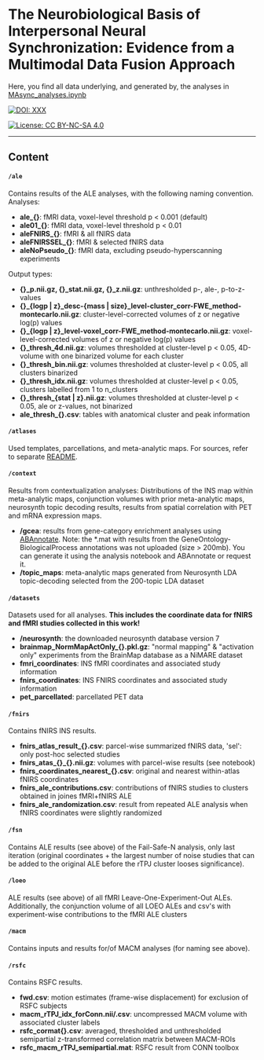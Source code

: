 # The Neurobiological Basis of Interpersonal Neural Synchronization: Evidence from a Multimodal Data Fusion Approach

Here, you find all data underlying, and generated by, the analyses in [MAsync_analyses.ipynb](../MAsync_analyses.ipynb)

[![DOI: XXX](https://img.shields.io/badge/DOI-XXX-blue)](http://)

[![License: CC BY-NC-SA 4.0](https://img.shields.io/badge/License-CC%20BY--NC--SA%204.0-lightgrey)](http://creativecommons.org/licenses/by-nc-sa/4.0/)  

---

## Content

#### `/ale`
Contains results of the ALE analyses, with the following naming convention.  
Analyses:

- **ale_{}**: fMRI data, voxel-level threshold p < 0.001 (default)
- **ale01_{}**: fMRI data, voxel-level threshold p < 0.01
- **aleFNIRS_{}**: fMRI & all fNIRS data
- **aleFNIRSSEL_{}**: fMRI & selected fNIRS data
- **aleNoPseudo_{}**: fMRI data, excluding pseudo-hyperscanning experiments

Output types:

- **{}\_p.nii.gz, {}\_stat.nii.gz, {}\_z.nii.gz**: unthresholded p-, ale-, p-to-z-values
- **{}\_{logp | z}\_desc-{mass | size}\_level-cluster\_corr-FWE\_method-montecarlo.nii.gz**: cluster-level-corrected volumes of z or negative log(p) values
- **{}\_{logp | z}\_level-voxel\_corr-FWE\_method-montecarlo.nii.gz**: voxel-level-corrected volumes of z or negative log(p) values
- **{}\_thresh\_4d.nii.gz**: volumes thresholded at cluster-level p < 0.05, 4D-volume with one binarized volume for each cluster
- **{}\_thresh\_bin.nii.gz**: volumes thresholded at cluster-level p < 0.05, all clusters binarized
- **{}\_thresh\_idx.nii.gz**: volumes thresholded at cluster-level p < 0.05, clusters labelled from 1 to n_clusters
- **{}\_thresh\_{stat | z}.nii.gz**: volumes thresholded at cluster-level p < 0.05, ale or z-values, not binarized
- **ale\_thresh\_{}.csv**: tables with anatomical cluster and peak information

#### `/atlases`
Used templates, parcellations, and meta-analytic maps. For sources, refer to separate [README](atlases/README.md).

#### `/context`
Results from contextualization analyses: Distributions of the INS map within meta-analytic maps, conjunction volumes with prior meta-analytic maps, neurosynth topic decoding results, results from spatial correlation with PET and mRNA expression maps.

- **/gcea**: results from gene-category enrichment analyses using [ABAnnotate](https://github.com/LeonDLotter/ABAnnotate). Note: the *.mat with results from the GeneOntology-BiologicalProcess annotations was not uploaded (size > 200mb). You can generate it using the analysis notebook and ABAnnotate or request it.
- **/topic\_maps**: meta-analytic maps generated from Neurosynth LDA topic-decoding selected from the 200-topic LDA dataset

#### `/datasets`
Datasets used for all analyses. **This includes the coordinate data for fNIRS and fMRI studies collected in this work!**

- **/neurosynth**: the downloaded neurosynth database version 7
- **brainmap\_NormMapActOnly\_{}.pkl.gz**: "normal mapping" & "activation only" experiments from the BrainMap database as a NiMARE dataset
- **fmri\_coordinates**: INS fMRI coordinates and associated study information
- **fnirs\_coordinates**: INS FNIRS coordinates and associated study information
- **pet\_parcellated**: parcellated PET data

#### `/fnirs`
Contains fNIRS INS results.

- **fnirs\_atlas\_result\_{}.csv**: parcel-wise summarized fNIRS data, 'sel': only post-hoc selected studies
- **fnirs\_atas\_{}\_{}.nii.gz**: volumes with parcel-wise results (see notebook)
- **fnirs\_coordinates\_nearest\_{}.csv**: original and nearest within-atlas fNIRS coordinates
- **fnirs\_ale\_contributions.csv**: contributions of fNIRS studies to clusters obtained in joines fMRI+fNIRS ALE
- **fnirs\_ale\_randomization.csv**: result from repeated ALE analysis when fNIRS coordinates were slightly randomized

#### `/fsn`
Contains ALE results (see above) of the Fail-Safe-N analysis, only last iteration (original coordinates + the largest number of noise studies that can be added to the original ALE before the rTPJ cluster looses significance).

#### `/loeo`
ALE results (see above) of all fMRI Leave-One-Experiment-Out ALEs. Additionally, the conjunction volume of all LOEO ALEs and csv's with experiment-wise contributions to the fMRI ALE clusters

#### `/macm`
Contains inputs and results for/of MACM analyses (for naming see above).

#### `/rsfc`
Contains RSFC results.

- **fwd.csv**: motion estimates (frame-wise displacement) for exclusion of RSFC subjects 
- **macm\_rTPJ\_idx\_forConn.nii/.csv**: uncompressed MACM volume with associated cluster labels
- **rsfc\_cormat{}.csv**: averaged, thresholded and unthresholded semipartial z-transformed correlation matrix between MACM-ROIs
- **rsfc\_macm\_rTPJ\_semipartial.mat**: RSFC result from CONN toolbox
